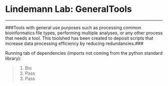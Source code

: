 # Lindemann Lab: GeneralTools  
---

###Tools with general use purposes such as processing common bioinformatics file types, performing multiple analyses, or any other process that needs a tool. This toolshed has been created to deposit scripts that increase data processing efficiency by reducing redundancies.###

Running tab of dependencies (imports not coming from the python standard library):  
>1. Bio  
>2. Pass  
>3. Pass  